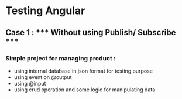 # Testing Angular 


## Case 1 : *** Without using Publish/ Subscribe ***
### Simple project for managing product :
* using internal database in json format for testing purpose
* using event on @output
* using @input
* using crud operation and some logic for manipulating data
